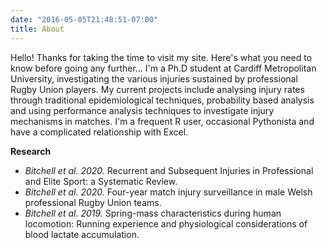 ```yaml
---
date: "2016-05-05T21:48:51-07:00"
title: About
---
```


Hello! Thanks for taking the time to visit my site. Here's what you need to know before going any further... I'm a Ph.D student at Cardiff Metropolitan University, investigating the various injuries sustained by professional Rugby Union players. My current projects include analysing injury rates through traditional epidemiological techniques, probability based analysis and using performance analysis techniques to investigate injury mechanisms in matches. I'm a frequent R user, occasional Pythonista and have a complicated relationship with Excel. 

**Research**

*   *Bitchell et al. 2020.* Recurrent and Subsequent Injuries in Professional and Elite Sport: a Systematic Review.
*   *Bitchell et al. 2020.* Four-year match injury surveillance in male Welsh professional Rugby Union teams.
*   *Bitchell et al. 2019.* Spring-mass characteristics during human locomotion: Running experience and physiological considerations of blood lactate accumulation.
